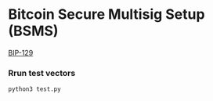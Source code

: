 # Bitcoin Secure Multisig Setup (BSMS)

[BIP-129](https://github.com/bitcoin/bips/blob/15c8203eb36304efa1e4588b950f62a5bb32f965/bip-0129.mediawiki)


### Rrun test vectors
```shell
python3 test.py
```